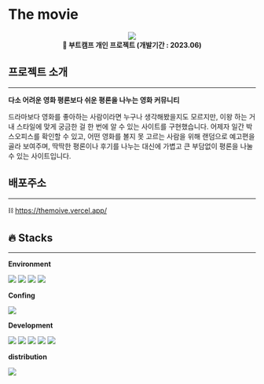 # The movie

<div align="center">
  <img src="https://github.com/zerosubin/themoive/assets/78471546/bab53574-0d65-495a-8636-f2c041c618b7" />

  <br/>
  <b>📌 부트캠프 개인 프로젝트 (개발기간 : 2023.06)</b>
</div>

## 프로젝트 소개

---

**다소 어려운 영화 평론보다 쉬운 평론을 나누는 영화 커뮤니티**

드라마보다 영화를 좋아하는 사람이라면 누구나 생각해봤을지도 모르지만, 이왕 하는 거 내 스타일에 맞게 궁금한 걸 한 번에 알 수 있는 사이트를 구현했습니다. 어제자 일간 박스오피스를 확인할 수 있고, 어떤 영화를 볼지 못 고르는 사람을 위해 랜덤으로 예고편을 골라 보여주며, 딱딱한 평론이나 후기를 나누는 대신에 가볍고 큰 부담없이 평론을 나눌 수 있는 사이트입니다.

## 배포주소

---

⛓️ https://themoive.vercel.app/

## 🔥 Stacks

---

**Environment**

<img src="https://img.shields.io/badge/visualstudiocode-007ACC?style=for-the-badge&logo=visualstudiocode&logoColor=white">
<img src="https://img.shields.io/badge/git-F05032?style=for-the-badge&logo=git&logoColor=white">
<img src="https://img.shields.io/badge/github-181717?style=for-the-badge&logo=github&logoColor=white">
<img src="https://img.shields.io/badge/createreactapp-09D3AC?style=for-the-badge&logo=createreactapp&logoColor=white">

**Confing**

<img src="https://img.shields.io/badge/npm-CB3837?style=for-the-badge&logo=npm&logoColor=white">

**Development**

<img src="https://img.shields.io/badge/javascript-F7DF1E?style=for-the-badge&logo=javascript&logoColor=black">
<img src="https://img.shields.io/badge/react-61DAFB?style=for-the-badge&logo=react&logoColor=black">
<img src="https://img.shields.io/badge/firebase-FFCA28?style=for-the-badge&logo=firebase&logoColor=black">
<img src="https://img.shields.io/badge/html5-E34F26?style=for-the-badge&logo=html5&logoColor=white">
<img src="https://img.shields.io/badge/styledcomponents-DB7093?style=for-the-badge&logo=styledcomponents&logoColor=white">

**distribution**

<img src="https://img.shields.io/badge/vercel-000000?style=for-the-badge&logo=vercel&logoColor=white">
